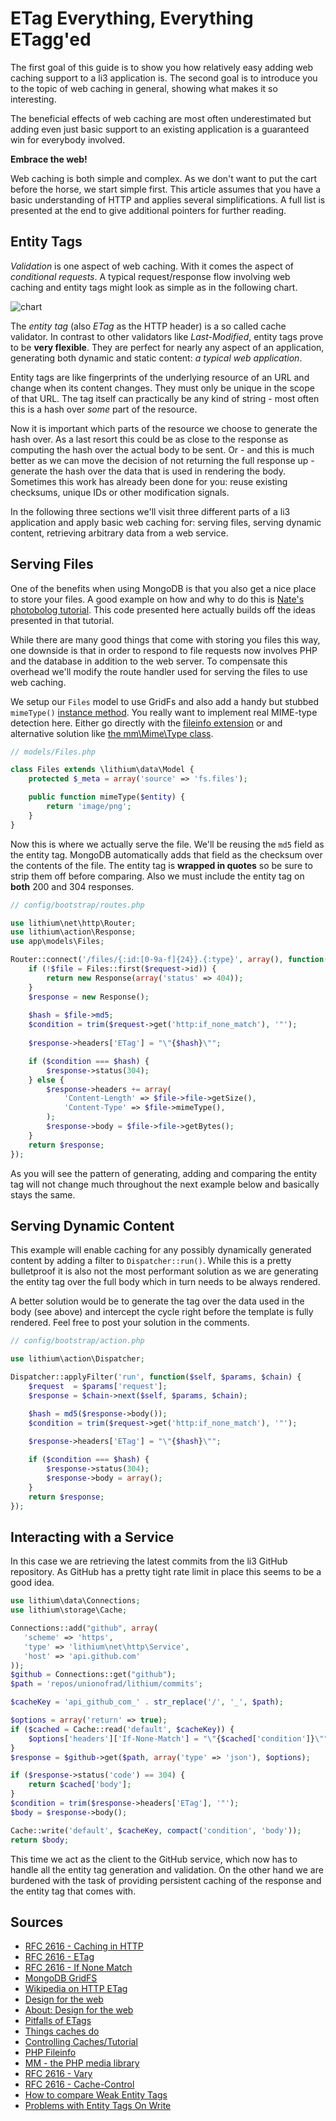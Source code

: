 # ETag Everything, Everything ETagg'ed

The first goal of this guide is to show you how relatively easy adding web caching support to a li3 application is. The second goal is to introduce you to the topic of web caching in general, showing what makes it so interesting. 

The beneficial effects of web caching are most often underestimated but adding even just basic support to an existing application is a guaranteed win for everybody involved. 

**Embrace the web!**

Web caching is both simple and complex. As we don't want to put the cart before the horse, we start simple first. This article assumes that you have a basic understanding of HTTP and applies several simplifications. A full list is presented at the end to give additional pointers for further reading. 
	
## Entity Tags

_Validation_ is one aspect of web caching. With it comes the aspect of _conditional requests_. A typical request/response flow involving web caching and entity tags might look as simple as in the following chart.

![chart](/assets/img/lithium_advent_caching_flow.jpg)

The _entity tag_ (also _ETag_ as the HTTP header) is a so called cache validator. In contrast to other validators like _Last-Modified_, entity tags prove to be **very flexible**. They are perfect for nearly any aspect of an application, generating both dynamic and static content: _a typical web application_. 

Entity tags are like fingerprints of the underlying resource of an URL and change when its content changes. They must only be unique in the scope of that URL. The tag itself can practically be any kind of string - most often this is a hash over _some_ part of the resource.

Now it is important which parts of the resource we choose to generate the hash over. As a last resort this could be as close to the response as computing the hash over the actual body to be sent. Or - and this is much better as we can move the decision of not returning the full response up - generate the hash over the data that is used in rendering the body. Sometimes this work has already been done for you: reuse existing checksums, unique IDs or other modification signals.

In the following three sections we'll visit three different parts of a li3 application and apply basic web caching for: serving files, serving dynamic content, retrieving arbitrary data from a web service.

## Serving Files

One of the benefits when using MongoDB is that you also get a nice place to store your files. A good example on how and why to do this is [Nate's photobolog tutorial](https://github.com/nateabele/photoblog). This code presented here actually builds off the ideas presented in that tutorial.

While there are many good things that come with storing you files this way, one downside is that in order to respond to file requests now involves PHP and the database in addition to the web server. To compensate this overhead we'll modify the route handler used for serving the files to use web caching.

We setup our `Files` model to use GridFs and also add a handy but stubbed `mimeType()` [instance method](/docs/manual/models/adding-functions-to-models.md). You really want to implement real MIME-type detection here. Either go directly with the [fileinfo extension](http://php.net/manual/en/intro.fileinfo.php) or and alternative solution like [the mm\Mime\Type class](https://github.com/davidpersson/mm/blob/master/src/Mime/Type.php).

```php
// models/Files.php

class Files extends \lithium\data\Model {
	protected $_meta = array('source' => 'fs.files');

	public function mimeType($entity) {
		return 'image/png';
	}
}
```

Now this is where we actually serve the file. We'll be reusing the `md5` field as the entity tag. MongoDB automatically adds that field as the checksum over the contents of the file. The entity tag is **wrapped in quotes** so be sure to strip them off before comparing. Also we must include the entity tag on **both** 200 and 304 responses.

```php
// config/bootstrap/routes.php

use lithium\net\http\Router;
use lithium\action\Response;
use app\models\Files;

Router::connect('/files/{:id:[0-9a-f]{24}}.{:type}', array(), function($request) {
	if (!$file = Files::first($request->id)) {
		return new Response(array('status' => 404));
	}
	$response = new Response();
	
	$hash = $file->md5;
	$condition = trim($request->get('http:if_none_match'), '"');
		
	$response->headers['ETag'] = "\"{$hash}\"";

	if ($condition === $hash) {
		$response->status(304);
	} else {
		$response->headers += array(
			'Content-Length' => $file->file->getSize(),
			'Content-Type' => $file->mimeType(),
		);
		$response->body = $file->file->getBytes();
	}
	return $response;
});
```

As you will see the pattern of generating, adding and comparing the entity tag will not change much throughout the next example below and basically stays the same.

## Serving Dynamic Content

This example will enable caching for any possibly dynamically generated content by adding a filter to `Dispatcher::run()`. While this is a pretty bulletproof it is also not the most performant solution as we are generating the entity tag over the full body which in turn needs to be always rendered. 

A better solution would be to generate the tag over the data used in the body (see above) and intercept the cycle right before the template is fully rendered. Feel free to post your solution in the comments.

```php
// config/bootstrap/action.php

use lithium\action\Dispatcher;

Dispatcher::applyFilter('run', function($self, $params, $chain) {
	$request  = $params['request'];
	$response = $chain->next($self, $params, $chain);

	$hash = md5($response->body());
	$condition = trim($request->get('http:if_none_match'), '"');
	
	$response->headers['ETag'] = "\"{$hash}\"";

	if ($condition === $hash) {
		$response->status(304);
		$response->body = array();
	}
	return $response;
});
```

## Interacting with a Service

In this case we are retrieving the latest commits from the li3 GitHub repository. As GitHub has a pretty tight rate limit in place this seems to be a good idea.  

```php
use lithium\data\Connections;
use lithium\storage\Cache;

Connections::add("github", array(
   'scheme' => 'https',
   'type' => 'lithium\net\http\Service',
   'host' => 'api.github.com'
));
$github = Connections::get("github");
$path = 'repos/unionofrad/lithium/commits';

$cacheKey = 'api_github_com_' . str_replace('/', '_', $path);

$options = array('return' => true);
if ($cached = Cache::read('default', $cacheKey)) {
	$options['headers']['If-None-Match'] = "\"{$cached['condition']}\"";
}
$response = $github->get($path, array('type' => 'json'), $options);

if ($response->status('code') == 304) {
	return $cached['body'];
}
$condition = trim($response->headers['ETag'], '"');
$body = $response->body();

Cache::write('default', $cacheKey, compact('condition', 'body'));
return $body;
```

This time we act as the client to the GitHub service, which now has to handle all the entity tag generation and validation. On the other hand we are burdened with the task of providing persistent caching of the response and the entity tag that comes with. 

## Sources

* [RFC 2616 - Caching in HTTP](http://tools.ietf.org/html/rfc2616#section-13)
* [RFC 2616 - ETag](http://tools.ietf.org/html/rfc2616#section-14.44)
* [RFC 2616 - If None Match](http://tools.ietf.org/html/rfc2616#section-14.26)
* [MongoDB GridFS](http://www.mongodb.org/display/DOCS/GridFS+Specification)
* [Wikipedia on HTTP ETag](http://en.wikipedia.org/wiki/HTTP_ETag)
* [Design for the web](http://www.dehora.net/journal/2007/07/earned_value.html)
* [About: Design for the web](http://www.tbray.org/ongoing/When/200x/2007/07/31/Design-for-the-Web)
* [Pitfalls of ETags](http://www.mnot.net/blog/2007/08/07/etags)
* [Things caches do](http://tomayko.com/writings/things-caches-do)
* [Controlling Caches/Tutorial](http://www.mnot.net/cache_docs/)
* [PHP Fileinfo](http://php.net/manual/en/intro.fileinfo.php)
* [MM - the PHP media library](https://github.com/davidpersson/mm)
* [RFC 2616 - Vary](http://tools.ietf.org/html/rfc2616#section-14.44)
* [RFC 2616 - Cache-Control](http://tools.ietf.org/html/rfc2616#section-14.19)
* [How to compare Weak Entity Tags](http://www.w3.org/Protocols/HTTP/1.1/rfc2616bis/issues/#i71)
* [Problems with Entity Tags On Write](http://greenbytes.de/tech/webdav/draft-reschke-http-etag-on-write-latest.html)

